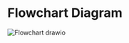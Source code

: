 # Flowchart Diagram
![Flowchart drawio](https://user-images.githubusercontent.com/98844293/154703676-b34fcbae-92cb-450d-aed1-2d90f1d9d3c2.png)




